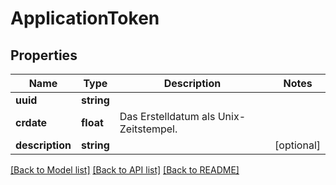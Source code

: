 # ApplicationToken

## Properties
Name | Type | Description | Notes
------------ | ------------- | ------------- | -------------
**uuid** | **string** |  | 
**crdate** | **float** | Das Erstelldatum als Unix-Zeitstempel. | 
**description** | **string** |  | [optional] 

[[Back to Model list]](../README.md#documentation-for-models) [[Back to API list]](../README.md#documentation-for-api-endpoints) [[Back to README]](../README.md)


